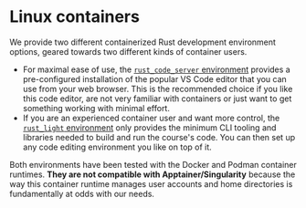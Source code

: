 # Linux containers

We provide two different containerized Rust development environment options,
geared towards two different kinds of container users.

* For maximal ease of use, the [`rust_code_server`
  environment](rust_code_server.md) provides a pre-configured installation of
  the popular VS Code editor that you can use from your web browser. This is the
  recommended choice if you like this code editor, are not very familiar with
  containers or just want to get something working with minimal effort.
* If you are an experienced container user and want more control, the
  [`rust_light` environment](rust_light.md) only provides the minimum CLI
  tooling and libraries needed to build and run the course's code. You can then
  set up any code editing environment you like on top of it.

Both environments have been tested with the Docker and Podman container
runtimes. **They are not compatible with Apptainer/Singularity** because the way
this container runtime manages user accounts and home directories is
fundamentally at odds with our needs.
